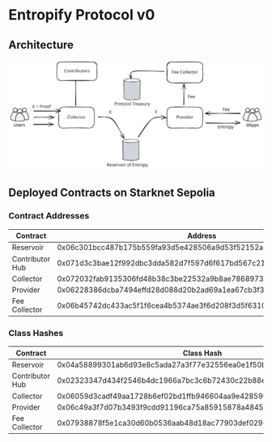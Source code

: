 # Entropify Protocol v0

## Architecture

![Entropify Protocol Architecture](docs/assets/arch.svg)

## Deployed Contracts on Starknet Sepolia

### Contract Addresses

| Contract | Address |
|----------|----------|
| Reservoir | 0x06c301bcc487b175b559fa93d5e428506a9d53f52152a8f59449762ca56dd1d5 |
| Contributor Hub | 0x071d3c3bae12f992dbc3dda582d7f597d6f617bd567c217575cb7be21e51130a |
| Collector | 0x072032fab9135306fd48b38c3be22532a9b8ae786897329e0cece34ab12db00c |
| Provider | 0x06228386dcba7494effd28d088d20b2ad69a1ea67cb3f3d94c736ba981bf4190 |
| Fee Collector | 0x06b45742dc433ac5f1f6cea4b5374ae3f6d208f3d5f63102f517acefa0e3934f |

### Class Hashes

| Contract | Class Hash |
|----------|------------|
| Reservoir | 0x04a58899301ab6d93e8c5ada27a3f77e32556ea0e1f50be5b3eada3e66589927 |
| Contributor Hub | 0x02323347d434f2546b4dc1966a7bc3c6b72430c22b88ef32ad8e84a71a1dbaab |
| Collector | 0x06059d3cadf49aa1728b6ef02bd1ffb946604aa9e4285902b5d9fb2e80aa4ec9 |
| Provider | 0x06c49a3f7d07b3493f9cdd91196ca75a85915878a4845b85947b32fd48414765 |
| Fee Collector | 0x07938878f5e1ca30d60b0536aab48d18ac77903def029609be2ab3f3206e096c |

